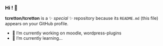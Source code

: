 ### Hi ! 👋
**tcretton/tcretton** is a ✨ _special_ ✨ repository because its `README.md` (this file) appears on your GitHub profile.

- 🔭 I’m currently working on moodle, wordpress-plugins
- 🌱 I’m currently learning...

<!--
**tcretton/tcretton** is a ✨ _special_ ✨ repository because its `README.md` (this file) appears on your GitHub profile.

Here are some ideas to get you started:

- 🔭 I’m currently working on ...
- 🌱 I’m currently learning ...
- 👯 I’m looking to collaborate on ...
- 🤔 I’m looking for help with ...
- 💬 Ask me about ...
- 📫 How to reach me: ...
- 😄 Pronouns: ...
- ⚡ Fun fact: ...
-->
